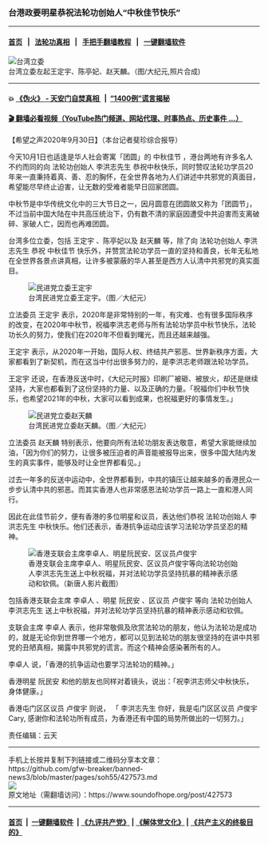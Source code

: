 ### 台港政要明星恭祝法轮功创始人“中秋佳节快乐”
------------------------

#### [首页](https://github.com/gfw-breaker/banned-news3/blob/master/README.md) &nbsp;&nbsp;|&nbsp;&nbsp; [法轮功真相](https://github.com/begood0513/basic/blob/master/README.md)  &nbsp;&nbsp;|&nbsp;&nbsp; [手把手翻墙教程](https://github.com/gfw-breaker/guides/wiki)  &nbsp;&nbsp;|&nbsp;&nbsp; [一键翻墙软件](https://github.com/gfw-breaker/nogfw/blob/master/README.md)  



<div><img alt="台湾立委" src="https://img.soundofhope.org/2020-09/collage_fotor-1601525185764.jpg"/>
<br/><figcaption class="caption">
 台湾立委左起王定宇、陈亭妃、赵天麟。（图/大纪元,照片合成)
</figcaption></div><hr/>

#### 💥 [《伪火》 - 天安门自焚真相 ](http://158.247.195.190:10000/videos/blog/weihuo.html)&nbsp; |&nbsp; [“1400例”谎言揭秘  ](http://158.247.195.190:10000/videos/blog/jiexi1400.html)

#### [ 🎬  翻墙必看视频（YouTube热门频道、网站代理、时事热点、历史事件 ...）](https://github.com/gfw-breaker/links/blob/master/banned.md)

<div><div class="Content__Wrapper sc-1bvya0-0 grZQxZ">
 <p class="meta-top">
  <span class="meta">
   【希望之声2020年9月30日】（本台记者斐珍综合报导）
  </span>
 </p>
 <p style="text-align:start">
  今天10月1日也适逢是华人社会寄寓「团圆」的
  <ok href="/term/67707">
   中秋佳节
  </ok>
  ，港台两地有许多名人不约而同的向
  <ok href="/term/22941">
   法轮功创始人
  </ok>
  <ok href="/term/22230">
   李洪志先生
  </ok>
  恭祝中秋快乐，同时赞叹法轮功学员20年来一直秉持着真、善、忍的胸怀，在全世界各地为人们讲述中共邪党的真面目，希望能尽早终止迫害，让无数的受难者能早日回家团圆。
 </p>
 <p>
  中秋节是中华传统文化中的三大节日之一，因月圆意在团圆故又称为「团圆节」，不过当前中国大陆在中共高压统治下，仍有数不清的家庭因遭受中共迫害而支离破碎、家破人亡，因而也再难团圆。
 </p>
 <p>
  台湾多位立委，包括
  <ok href="/term/92069">
   王定宇
  </ok>
  、陈亭妃以及
  <ok href="/term/387994">
   赵天麟
  </ok>
  等，除了向
  <ok href="/term/22941">
   法轮功创始人
  </ok>
  <ok href="/term/22230">
   李洪志先生
  </ok>
  恭祝
  <ok href="/term/67707">
   中秋佳节
  </ok>
  快乐外，并赞赏法轮功学员一直的坚持和善良，长年无私地在全世界各景点讲真相，让许多被蒙蔽的华人甚至是西方人认清中共邪党的真实面目。
 </p>
 <figure class="OImage__StyledFigure-sc-1lfley0-0 hHSfVg">
  <img alt="民进党立委王定宇" src="https://img.soundofhope.org/2020-09/1601524001943.png"/>
  <br/><figcaption>
   台湾民进党立委王定宇。（图／大纪元）
  </figcaption>
 </figure>
 <p>
  立法委员
  <ok href="/term/92069">
   王定宇
  </ok>
  表示，2020年是非常特别的一年，有灾难、也有很多国际秩序的改变，在2020年中秋节，祝福李洪志老师与所有法轮功学员中秋节快乐，法轮功长久的努力，使我们在2020年不但看到曙光，而且还越来越强。
 </p>
 <p>
  <ok href="/term/92069">
   王定宇
  </ok>
  表示，从2020年一开始，国际人权、终结共产邪恶、世界新秩序方面，大家都看到了新契机，而在这当中付出很多努力的，是李洪志老师跟法轮功学员。
 </p>
 <p>
  <ok href="/term/92069">
   王定宇
  </ok>
  还说，在香港反送中时，《大纪元时报》印刷厂被砸、被放火，却还是继续坚持，大家也都看到了这份坚持的力量、以及正确的力量。「祝福你们中秋节快乐，也希望2021年的中秋，大家可以看到成果，也祝福更好的事情发生。」
 </p>
 <figure class="OImage__StyledFigure-sc-1lfley0-0 hHSfVg">
  <img alt="民进党立委赵天麟" src="https://img.soundofhope.org/2020-09/1601523933096.png"/>
  <br/><figcaption>
   台湾民进党立委赵天麟。（图／大纪元）
  </figcaption>
 </figure>
 <p>
  立法委员
  <ok href="/term/387994">
   赵天麟
  </ok>
  特别表示，他要向所有法轮功朋友表达敬意，希望大家能继续加油，「因为你们的努力，让很多被压迫者的声音能被报导出来，很多中国大陆内发生的真实事件，能够及时让全世界都看见。」
 </p>
 <p>
  过去一年多的反送中运动中，全世界都看到，中共的镇压让越来越多的香港民众一步步认清中共的邪恶。而其实香港人也非常感恩法轮功学员一路上一直和港人同行。
 </p>
 <p>
  因此在此佳节前夕，便有香港的多位明星和议员，表达他们恭祝
  <ok href="/term/22941">
   法轮功创始人
  </ok>
  <ok href="/term/22230">
   李洪志先生
  </ok>
  中秋快乐。他们还表示，香港抗争运动应该学习法轮功学员坚忍的精神。
 </p>
 <figure class="OImage__StyledFigure-sc-1lfley0-0 hHSfVg">
  <img alt="香港支联会主席李卓人、明星阮民安、区议员卢俊宇" src="https://img.soundofhope.org/2020-09/1601529059170.png"/>
  <br/><figcaption>
   香港支联会主席李卓人、明星阮民安、区议员卢俊宇等向法轮功创始人李洪志先生送上中秋祝福，并对法轮功学员坚持抗暴的精神表示感动和钦佩。（新唐人影片截图）
  </figcaption>
 </figure>
 <p>
  包括香港支联会主席
  <ok href="/term/40639">
   李卓人
  </ok>
  、明星
  <ok href="/term/173198">
   阮民安
  </ok>
  、区议员
  <ok href="/term/387997">
   卢俊宇
  </ok>
  等向
  <ok href="/term/22941">
   法轮功创始人
  </ok>
  <ok href="/term/22230">
   李洪志先生
  </ok>
  送上中秋祝福，并对法轮功学员坚持抗暴的精神表示感动和钦佩。
 </p>
 <div class="AD_Embed__Wrap-sc-1xslmin-0 igMuqX module desktop">
  <div>
  </div>
 </div>
 <p>
  支联会主席
  <ok href="/term/40639">
   李卓人
  </ok>
  表示，他非常敬佩及欣赏法轮功的朋友，他认为法轮功是成功的，就是无论你到世界哪一个地方，都可以见到法轮功的朋友很坚持的在讲中共邪党的丑陋真相，揭露中共邪党的谎言。而这个精神会感染著所有的人。
 </p>
 <p>
  <ok href="/term/40639">
   李卓人
  </ok>
  说，「香港的抗争运动也要学习法轮功的精神。」
 </p>
 <p>
  香港明星
  <ok href="/term/173198">
   阮民安
  </ok>
  和他的朋友也同样对着镜头，说出：「祝李洪志师父中秋快乐，身体健康。」
 </p>
 <p>
  香港屯门区区议员
  <ok href="/term/387997">
   卢俊宇
  </ok>
  则说， 「
  <ok href="/term/22230">
   李洪志先生
  </ok>
  你好，我是屯门区区议员
  <ok href="/term/387997">
   卢俊宇
  </ok>
  Cary, 感谢你和法轮功所有成员，为香港还有中国的局势所做出的一切努力。」
 </p>
 <p class="meta-btm">
  责任编辑：云天
 </p>
</div>
</div>
<hr/>
手机上长按并复制下列链接或二维码分享本文章：<br/>
https://github.com/gfw-breaker/banned-news3/blob/master/pages/soh55/427573.md <br/>
<a href='https://github.com/gfw-breaker/banned-news3/blob/master/pages/soh55/427573.md'><img src='https://github.com/gfw-breaker/banned-news3/blob/master/pages/soh55/427573.md.png'/></a> <br/>
原文地址（需翻墙访问）：https://www.soundofhope.org/post/427573


------------------------
#### [首页](https://github.com/gfw-breaker/banned-news3/blob/master/README.md) &nbsp;|&nbsp; [一键翻墙软件](https://github.com/gfw-breaker/nogfw/blob/master/README.md) &nbsp;| [《九评共产党》](https://github.com/gfw-breaker/9ping.md/blob/master/README.md#九评之一评共产党是什么) | [《解体党文化》](https://github.com/gfw-breaker/jtdwh.md/blob/master/README.md) | [《共产主义的终极目的》](https://github.com/gfw-breaker/gczydzjmd.md/blob/master/README.md)


<img src='http://gfw-breaker.win/banned-news3/pages/soh55/427573.md' width='0px' height='0px'/>
